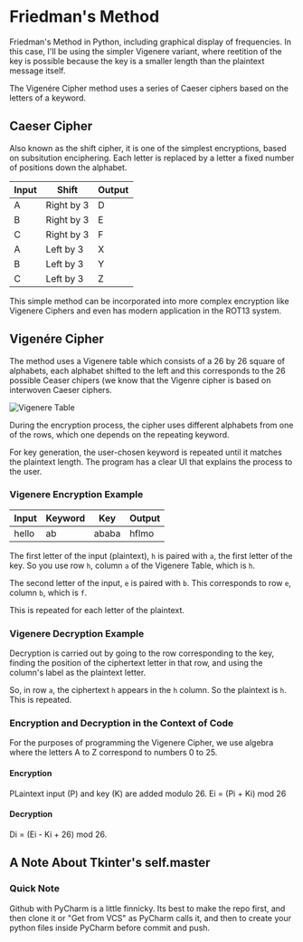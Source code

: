 # Friedman's Method
Friedman's Method in Python, including graphical display of frequencies. In this case, I'll be using the simpler Vigenere variant, where reetition of the key is possible because the key is a smaller length than the plaintext message itself.


The Vigenére Cipher method uses a series of Caeser ciphers based on the letters of a keyword.

## Caeser Cipher

Also known as the shift cipher, it is one of the simplest encryptions, based on subsitution enciphering. Each letter is replaced by a letter a fixed number of positions down the alphabet.

| Input | Shift | Output
| ------------- | ------------- | ------------- |
| A  | Right by 3  | D |
| B  | Right by 3  | E |
| C  | Right by 3  | F |
| A  | Left by 3  | X |
| B  | Left by 3  | Y |
| C  | Left by 3  | Z |

This simple method can be incorporated into more complex encryption like Vigenere Ciphers and even has modern application in the ROT13 system.

## Vigenére Cipher

The method uses a Vigenere table which consists of a 26 by 26 square of alphabets, each alphabet shifted to the left and this corresponds to the 26 possible Ceaser chipers (we know that the Vigenre cipher is based on interwoven Caeser ciphers.

![Vigenere Table](https://user-images.githubusercontent.com/78870995/151580827-e977891f-c536-4032-b992-97f56d08dc2f.png)

During the encryption process, the cipher uses different alphabets from one of the rows, which one depends on the repeating keyword.

For key generation, the user-chosen keyword is repeated until it matches the plaintext length. The program has a clear UI that explains the process to the user.

### Vigenere Encryption Example

| Input | Keyword | Key | Output
| ------------- | ------------- | ------------- | ------------- |
| hello  | ab  | ababa | hflmo |

The first letter of the input (plaintext), ```h``` is paired with ```a```, the first letter of the key. So you use row ```h```, column ```a``` of the Vigenere Table, which is ```h```.

The second letter of the input, ```e``` is paired with ```b```. This corresponds to row ```e```, column ```b```, which is ```f```. 

This is repeated for each letter of the plaintext.

### Vigenere Decryption Example

Decryption is carried out by going to the row corresponding to the key, finding the position of the ciphertext letter in that row, and using the column's label as the plaintext letter.

So, in row ```a```, the ciphertext ```h``` appears in the ```h``` column. So the plaintext is ```h```. This is repeated.

### Encryption and Decryption in the Context of Code

For the purposes of programming the Vigenere Cipher, we use algebra where the letters A to Z correspond to numbers 0 to 25.

#### Encryption

PLaintext input (P) and key (K) are added modulo 26.
Ei = (Pi + Ki) mod 26

#### Decryption

Di = (Ei - Ki + 26) mod 26.


## A Note About Tkinter's self.master


### Quick Note 
Github with PyCharm is a little finnicky. Its best to make the repo first, and then clone it or "Get from VCS" as PyCharm calls it, and then to create your python files inside PyCharm before commit and push.


